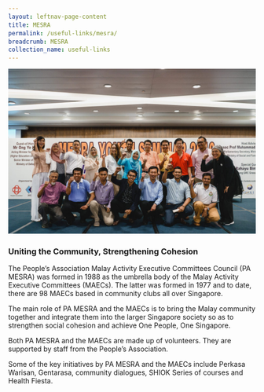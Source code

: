 ```yaml
---
layout: leftnav-page-content
title: MESRA
permalink: /useful-links/mesra/
breadcrumb: MESRA
collection_name: useful-links
---
```


![MESRA](/images/mesra.jpg)

### Uniting the Community, Strengthening Cohesion

The People’s Association Malay Activity Executive Committees Council (PA MESRA) was formed in 1988 as the
umbrella body of the Malay Activity Executive Committees (MAECs). The latter was formed in 1977 and to date, there
are 98 MAECs based in community clubs all over Singapore.

The main role of PA MESRA and the MAECs is to bring the Malay community together and integrate them into the larger
Singapore society so as to strengthen social cohesion and achieve One People, One Singapore.

Both PA MESRA and the MAECs are made up of volunteers. They are supported by staff from the People’s Association.

Some of the key initiatives by PA MESRA and the MAECs include Perkasa Warisan, Gentarasa, community dialogues,
SHIOK Series of courses and Health Fiesta.

